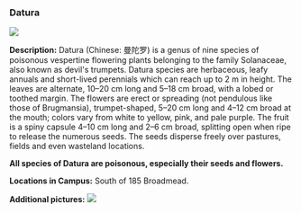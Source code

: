 ### Datura
![](http://www.astro.princeton.edu/~ruixu/fig/Datura.jpg)

**Description:** Datura (Chinese: 曼陀罗)  is a genus of nine species of poisonous vespertine flowering plants belonging to the family Solanaceae, also known as devil's trumpets. Datura species are herbaceous, leafy annuals and short-lived perennials which can reach up to 2 m in height. The leaves are alternate, 10–20 cm long and 5–18 cm broad, with a lobed or toothed margin. The flowers are erect or spreading (not pendulous like those of Brugmansia), trumpet-shaped, 5–20 cm long and 4–12 cm broad at the mouth; colors vary from white to yellow, pink, and pale purple. The fruit is a spiny capsule 4–10 cm long and 2–6 cm broad, splitting open when ripe to release the numerous seeds. The seeds disperse freely over pastures, fields and even wasteland locations.

**All species of Datura are poisonous, especially their seeds and flowers.**

**Locations in Campus:** South of 185 Broadmead.

**Additional pictures:**
![](http://www.astro.princeton.edu/~ruixu/fig/Datura1.jpg)
